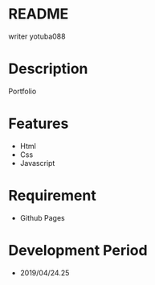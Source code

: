 # README
writer yotuba088

# Description
Portfolio

# Features
- Html
- Css
- Javascript

# Requirement
- Github Pages

# Development Period
- 2019/04/24.25

